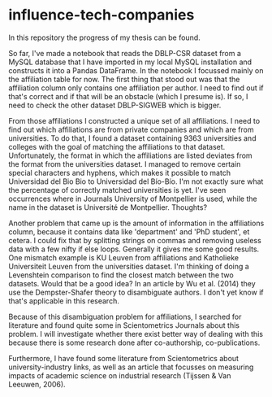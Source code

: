 # influence-tech-companies

In this repository the progress of my thesis can be found.

So far, I've made a notebook that reads the DBLP-CSR dataset from a MySQL database that I have imported in my local MySQL installation and constructs it into a Pandas DataFrame.
In the notebook I focussed mainly on the affiliation table for now. The first thing that stood out was that the affiliation column only contains one affiliation per author. I need to find out if that's correct and if that will be an obstacle (which I presume is). If so, I need to check the other dataset DBLP-SIGWEB which is bigger.

From those affiliations I constructed a unique set of all affiliations. I need to find out which affiliations are from private companies and which are from universities. To do that, I found a dataset containing 9363 universities and colleges with the goal of matching the affiliations to that dataset. Unfortunately, the format in which the affiliations are listed deviates from the format from the universities dataset. I managed to remove certain special characters and hyphens, which makes it possible to match Universidad del Bio Bio to Universidad del Bío-Bío. I'm not exactly sure what the percentage of correctly matched universities is yet. I've seen occurrences where in Journals University of Montpellier is used, while the name in the dataset is Université de Montpellier. Thoughts?

Another problem that came up is the amount of information in the affiliations column, because it contains data like 'department' and 'PhD student', et cetera.
I could fix that by splitting strings on commas and removing useless data with a few nifty if else loops. Generally it gives me some good results.
One mismatch example is KU Leuven from affiliations and Katholieke Universiteit Leuven from the universities dataset. I'm thinking of doing a Levenshtein comparison to find the closest match between the two datasets. Would that be a good idea? In an article by Wu et al. (2014) they use the Dempster-Shafer theory to disambiguate authors. I don't yet know if that's applicable in this research.

Because of this disambiguation problem for affiliations, I searched for literature and found quite some in Scientometrics Journals about this problem. I will investigate whether there exist better way of dealing with this because there is some research done after co-authorship, co-publications.

Furthermore, I have found some literature from Scientometrics about university-industry links, as well as an article that focusses on measuring impacts of academic science on industrial research (Tijssen & Van Leeuwen, 2006).

